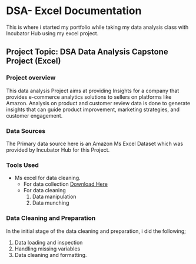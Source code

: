 # DSA- Excel Documentation
This is where i started my portfolio while taking my data analysis class with Incubator Hub using my excel project.

## Project Topic: DSA Data Analysis Capstone Project (Excel)
### Project overview
This data analysis Project aims at providing Insights for a company that provides e-commerce analytics solutions to sellers on platforms like Amazon. Analysis on product and customer review data is done to generate insights that can guide product improvement, marketing strategies, and customer engagement.

### Data Sources
The Primary data source here is an Amazon Ms Excel Dataset which was provided by Incubator Hub for this Project.

### Tools Used
- Ms excel for data cleaning.
   - For data collection [Download Here](https://www.microsoft.com)
   - For data cleaning
      1. Data manipulation
      2. Data munching

### Data Cleaning and Preparation

In the initial stage of the data cleaning and preparation, i did the following; 
1. Data loading and inspection
2. Handling missing variables
3. Data cleaning and formatting. 
